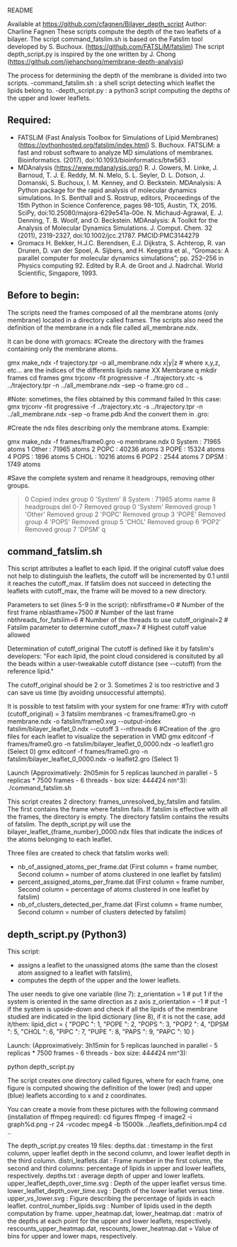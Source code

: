 README

Available at https://github.com/cfagnen/Bilayer_depth_script
Author: Charline Fagnen
These scripts compute the depth of the two leaflets of a bilayer.
The script command_fatslim.sh is based on the Fatslim tool developed by S. Buchoux. (https://github.com/FATSLiM/fatslim)
The script depth_script.py is inspired by the one written by J. Chong (https://github.com/jiehanchong/membrane-depth-analysis) 


The process for determining the depth of the membrane is divided into two scripts.
-command_fatslim.sh : a shell script detecting which leaflet the lipids belong to.
-depth_script.py : a python3 script computing the depths of the upper and lower leaflets.

Required:
---------

- FATSLiM (Fast Analysis Toolbox for Simulations of Lipid Membranes)
  (https://pythonhosted.org/fatslim/index.html)
  S. Buchoux. FATSLiM: a fast and robust software to analyze MD simulations of membranes. Bioinformatics. (2017), doi:10.1093/bioinformatics/btw563 . 
- MDAnalysis
  (https://www.mdanalysis.org/)
   R. J. Gowers, M. Linke, J. Barnoud, T. J. E. Reddy, M. N. Melo, S. L. Seyler, D. L. Dotson, J. Domanski, S. Buchoux, I. M. Kenney, and O. Beckstein. MDAnalysis: A Python package for the rapid analysis of molecular dynamics simulations. In S. Benthall and S. Rostrup, editors, Proceedings of the 15th Python in Science Conference, pages 98-105, Austin, TX, 2016. SciPy, doi:10.25080/majora-629e541a-00e.
   N. Michaud-Agrawal, E. J. Denning, T. B. Woolf, and O. Beckstein. MDAnalysis: A Toolkit for the Analysis of Molecular Dynamics Simulations. J. Comput. Chem. 32 (2011), 2319-2327, doi:10.1002/jcc.21787. PMCID:PMC3144279
- Gromacs
  H. Bekker, H.J.C. Berendsen, E.J. Dijkstra, S. Achterop, R. van Drunen, D. van der Spoel, A. Sijbers, and H. Keegstra et al., “Gromacs: A parallel computer for molecular dynamics simulations”; pp. 252–256 in Physics computing 92. Edited by R.A. de Groot and J. Nadrchal. World Scientific, Singapore, 1993.


Before to begin:
----------------

The scripts need the frames composed of all the membrane atoms (only membrane) located in a directory called frames.
The scripts also need the definition of the membrane in a ndx file called all_membrane.ndx.

It can be done with gromacs:
#Create the directory with the frames containing only the membrane atoms.

gmx make_ndx -f trajectory.tpr -o all_membrane.ndx
x|y|z # where x,y,z, etc... are the indices of the differents lipids
name XX Membrane
q
mkdir frames
cd frames
gmx trjconv -fit progressive -f ../trajectory.xtc -s ../trajectory.tpr -n ../all_membrane.ndx -sep -o frame.gro
cd ..

#Note: sometimes, the files obtained by this command failed
In this case:
gmx trjconv -fit progressive -f ../trajectory.xtc -s ../trajectory.tpr -n ../all_membrane.ndx -sep -o frame.pdb
And the convert them in .gro:


#Create the ndx files describing only the membrane atoms. 
Example:

gmx make_ndx -f frames/frame0.gro -o membrane.ndx
  0 System              : 71965 atoms
  1 Other               : 71965 atoms
  2 POPC                : 40236 atoms
  3 POPE                : 15324 atoms
  4 POPS                :  1896 atoms
  5 CHOL                : 10216 atoms
  6 POP2                :  2544 atoms
  7 DPSM                :  1749 atoms

#Save the complete system and rename it headgroups, removing other groups.
> 0
Copied index group 0 'System'
  8 System              : 71965 atoms
> name 8 headgroups
> del 0-7
Removed group 0 'System'
Removed group 1 'Other'
Removed group 2 'POPC'
Removed group 3 'POPE'
Removed group 4 'POPS'
Removed group 5 'CHOL'
Removed group 6 'POP2'
Removed group 7 'DPSM'
> q



command_fatslim.sh
------------------


This script attributes a leaflet to each lipid.
If the original cutoff value does not help to distinguish the leaflets, the cutoff will be incremented by 0.1 until it reaches the cutoff_max.
If fatslim does not succeed in detecting the leaflets with cutoff_max, the frame will be moved to a new directory.

Parameters to set (lines 5-9 in the script):
nbfirstframe=0            # Number of the first frame
nblastframe=7500          # Number of the last frame
nbthreads_for_fatslim=6   # Number of the threads to use
cutoff_original=2         # Fatslim parameter to determine
cutoff_max=7              # Highest cutoff value allowed


Determination of cutoff_original
The cutoff is defined like it by fatslim's developers:
"For each lipid, the point cloud considered is consituted by all the beads within a user-tweakable cutoff distance (see --cutoff) from the reference lipid."

The cutoff_original should be 2 or 3. Sometimes 2 is too restrictive and 3 can save us time (by avoiding unsuccessful attempts).

It is possible to test fatslim with your system for one frame:
#Try with cutoff (cutoff_original) = 3
fatslim membranes -c frames/frame0.gro -n membrane.ndx -o fatslim/frame0.xvg --output-index fatslim/bilayer_leaflet_0.ndx --cutoff 3  --nthreads 6
#Creation of the .gro files for each leaflet to visualize the seperation in VMD
gmx  editconf -f frames/frame0.gro -n fatslim/bilayer_leaflet_0_0000.ndx -o leaflet1.gro (Select 0)
gmx  editconf -f frames/frame0.gro -n fatslim/bilayer_leaflet_0_0000.ndx -o leaflet2.gro (Select 1)


Launch (Approximatively: 2h05min for 5 replicas launched in parallel - 5 replicas * 7500 frames - 6 threads - box size: 44*44*24 nm^3):
./command_fatslim.sh

This script creates 2 directory: frames_unresolved_by_fatslim and fatslim.
The first contains the frame where fatslim fails. If fatslim is effective with all the frames, the directory is empty.
The directory fatslim contains the results of fatslim. The depth_script.py will use the bilayer_leaflet_{frame_number}_0000.ndx files that indicate the indices of the atoms belonging to each leaflet.

Three files are created to check that fatslim works well:
- nb_of_assigned_atoms_per_frame.dat (First column = frame number, Second column = number of atoms clustered in one leaflet by fatslim)
- percent_assigned_atoms_per_frame.dat (First column = frame number, Second column = percentage of atoms clustered in one leaflet by fatslim)
- nb_of_clusters_detected_per_frame.dat (First column = frame number, Second column = number of clusters detected by fatslim)



depth_script.py (Python3)
-------------------------

This script:
- assigns a leaflet to the unassigned atoms (the same than the closest atom assigned to a leaflet with fatslim),
- computes the depth of the upper and the lower leaflets.
 
The user needs to give one variable (line 7):
	z_orientation = 1 # put 1 if the system is oriented in the same direction as z axis
	z_orientation = -1 # put -1 if the system is upside-down
and check if all the lipids of the membrane studied are indicated in the lipid dictionary (line 8), if it is not the case, add it/them:
lipid_dict = {
        "POPC ": 1,
        "POPE ": 2,
        "POPS ": 3,
        "POP2 ": 4,
        "DPSM ": 5,
        "CHOL ": 6,
        "PIPC ": 7,
        "PUPE ": 8,
        "PAPS ": 9,
        "PAPC ": 10
        }

Launch: (Approximatively: 3h15min for 5 replicas launched in parallel - 5 replicas * 7500 frames - 6 threads - box size: 44*44*24 nm^3):

python depth_script.py

The script creates one directory called figures, where for each frame, one figure is computed showing the definition of the lower (red) and upper (blue) leaflets according to x and z coordinates. 

You can create a movie from these pictures with the following command (installation of ffmpeg required):
cd figures
ffmpeg -f image2 -i graph%d.png -r 24 -vcodec mpeg4 -b 15000k ../leaflets_definition.mp4
cd ..

The depth_script.py creates 19 files: 
depths.dat : timestamp in the first column, upper leaflet depth in the second column, and lower leaflet depth in the third column.
distri_leaflets.dat : Frame number in the first column, the second and third columns: percentage of lipids in upper and lower leaflets, respectively.
depths.txt : average depth of upper and lower leaflets.
upper_leaflet_depth_over_time.svg : Depth of the upper leaflet versus time.
lower_leaflet_depth_over_time.svg : Depth of the lower leaflet versus time.
upper_vs_lower.svg : Figure describing the percentage of lipids in each leaflet.
control_number_lipids.svg : Number of lipids used in the depth computation by frame.
upper_heatmap.dat, lower_heatmap.dat : matrix of the depths at each point for the upper and lower leaflets, respectively.
rescounts_upper_heatmap.dat, rescounts_lower_heatmap.dat = Value of bins for upper and lower maps, respectively.


